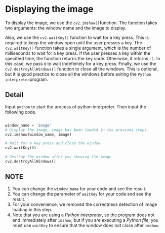 # Displaying the image

To display the image, we use the `cv2.imshow()`function. The function takes two arguments: the window name and the image to display.

Also, we use the `cv2.waitKey()` function to wait for a key press. This is required to keep the window open until the user presses a key. The `cv2.waitKey()` function takes a single argument, which is the number of milliseconds to wait for a key press. If the user presses a key within the specified time, the function returns the key code. Otherwise, it returns `-1`. In this case, we pass `0` to wait indefinitely for a key press.
Finally, we use the `cv2.destroyAllWindows()` function to close all the windows. This is optional, but it is good practice to close all the windows before exiting the `Python interpreter`program.

## Detail

Input `python` to start the process of python interpreter. Then input the following code.

```python

window_name = 'Image'
# Display the image, image has been loaded in the previous steps
cv2.imshow(window_name, image)

# Wait for a key press and close the window
cv2.waitKey(0)

# destroy the window after you showing the image
cv2.destroyAllWindows()
```

## NOTE

1. You can change the `window_name` for your code and see the result.
2. You can change the parameter of `waitKey` for your code and see the result.
3. For your convenience, we removed the correctness detection of image loading in this step.
4. Note that you are using a _Python interpreter_, so the program does not end immediately after `imshow`, but if you are executing a _Python file_, you must use `waitKey` to ensure that the window does not close after `imshow`.
